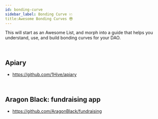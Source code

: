 ```yaml
---
id: bonding-curve
sidebar_label: Bonding Curve 🗠
title:Awesome Bonding Curves 😎
---
```


This will start as an Awesome List, and morph into a guide that helps you understand, use, and build bonding curves for your DAO.

<br>

## Apiary
- https://github.com/1Hive/apiary

<br>

## Aragon Black: fundraising app

- https://github.com/AragonBlack/fundraising

<br>




